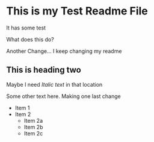 # This is my Test Readme File

It has some test

What does this do?

Another Change...  I keep changing my readme

## This is heading two

Maybe I need *Italic text* in that location

Some other text here.  Making one last change

* Item 1
* Item 2
  * Item 2a
  * Item 2b
  * Item 2c
